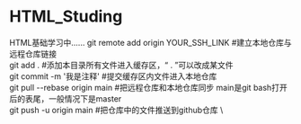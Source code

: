 # HTML_Studing
HTML基础学习中......
git remote add origin YOUR_SSH_LINK #建立本地仓库与远程仓库链接 \
git add . #添加本目录所有文件进入缓存区，“ . ”可以改成某文件 \
git commit -m '我是注释' #提交缓存区内文件进入本地仓库 \
git pull --rebase origin main #把远程仓库和本地仓库同步  main是git bash打开后的表尾，一般情况下是master \
git push -u origin main #把仓库中的文件推送到github仓库 \
